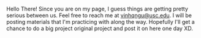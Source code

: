 Hello There!
Since you are on my page, I guess things are getting pretty serious between us. Feel free to reach me at vinhqngu@usc.edu.
I will be posting materials that I'm practicing with along the way. Hopefully I'll get a chance to do a big project original project and post it on here one day XD.
